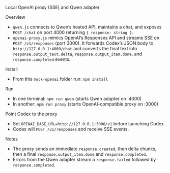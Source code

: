 Local OpenAI proxy (SSE) and Qwen adapter

Overview
- `qwen.js` connects to Qwen’s hosted API, maintains a chat, and exposes `POST /chat` on port 4000 returning `{ response: string }`.
- `openai-proxy.js` mimics OpenAI’s Responses API and streams SSE on `POST /v1/responses` (port 3000). It forwards Codex’s JSON body to `http://127.0.0.1:4000/chat` and converts the final text into `response.output_text.delta`, `response.output_item.done`, and `response.completed` events.

Install
- From this `mock-openai` folder run: `npm install`

Run
- In one terminal: `npm run qwen`  (starts Qwen adapter on :4000)
- In another: `npm run proxy` (starts OpenAI-compatible proxy on :3000)

Point Codex to the proxy
- Set `OPENAI_BASE_URL=http://127.0.0.1:3000/v1` before launching Codex.
- Codex will `POST /v1/responses` and receive SSE events.

Notes
- The proxy sends an immediate `response.created`, then delta chunks, then a final `response.output_item.done` and `response.completed`.
- Errors from the Qwen adapter stream a `response.failed` followed by `response.completed`.
